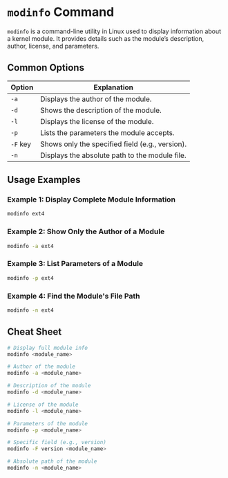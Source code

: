 # `modinfo` Command

`modinfo` is a command-line utility in Linux used to display information about a kernel module. It provides details such as the module’s description, author, license, and parameters.

## Common Options

| Option    | Explanation                                      |
|-----------|--------------------------------------------------|
| `-a`      | Displays the author of the module.               |
| `-d`      | Shows the description of the module.             |
| `-l`      | Displays the license of the module.              |
| `-p`      | Lists the parameters the module accepts.         |
| `-F` key  | Shows only the specified field (e.g., version).  |
| `-n`      | Displays the absolute path to the module file.   |

## Usage Examples

### Example 1: Display Complete Module Information
```bash
modinfo ext4
```

### Example 2: Show Only the Author of a Module
```bash
modinfo -a ext4
```

### Example 3: List Parameters of a Module
```bash
modinfo -p ext4
```

### Example 4: Find the Module's File Path
```bash
modinfo -n ext4
```

## Cheat Sheet

```bash
# Display full module info
modinfo <module_name>

# Author of the module
modinfo -a <module_name>

# Description of the module
modinfo -d <module_name>

# License of the module
modinfo -l <module_name>

# Parameters of the module
modinfo -p <module_name>

# Specific field (e.g., version)
modinfo -F version <module_name>

# Absolute path of the module
modinfo -n <module_name>
```
